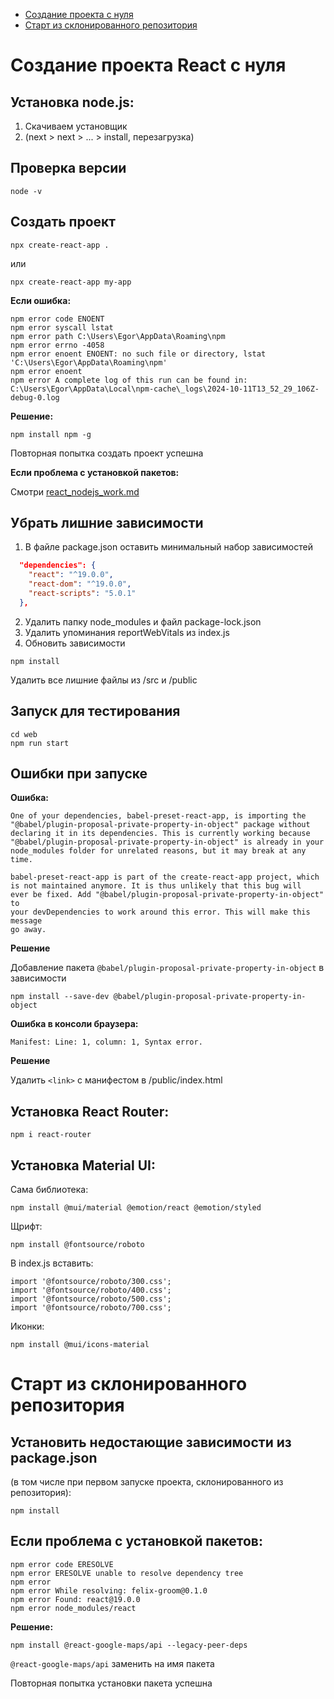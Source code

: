 - [Создание проекта с нуля](#создание-проекта-react-с-нуля)
- [Старт из склонированного репозитория](#старт-из-склонированного-репозитория)

# Создание проекта React с нуля

## Установка node.js:

1. Скачиваем установщик
2. (next > next > ... > install, перезагрузка)

## Проверка версии
```
node -v
```
## Создать проект
```
npx create-react-app .
```
или
```
npx create-react-app my-app
```
**Если ошибка:**
```
npm error code ENOENT
npm error syscall lstat
npm error path C:\Users\Egor\AppData\Roaming\npm
npm error errno -4058
npm error enoent ENOENT: no such file or directory, lstat 'C:\Users\Egor\AppData\Roaming\npm'
npm error enoent
npm error A complete log of this run can be found in: C:\Users\Egor\AppData\Local\npm-cache\_logs\2024-10-11T13_52_29_106Z-debug-0.log
```

**Решение:**
```
npm install npm -g
```
Повторная попытка создать проект успешна

**Если проблема с установкой пакетов:**

Смотри [react_nodejs_work.md](react_nodejs_work.md)

## Убрать лишние зависимости

1. В файле package.json оставить минимальный набор зависимостей

```json
  "dependencies": {
    "react": "^19.0.0",
    "react-dom": "^19.0.0",
    "react-scripts": "5.0.1"
  },
```
2. Удалить папку node_modules и файл package-lock.json
3. Удалить упоминания reportWebVitals из index.js
3. Обновить зависимости
```
npm install
```

Удалить все лишние файлы из /src и /public

## Запуск для тестирования
```
cd web
npm run start
```

## Ошибки при запуске

**Ошибка:**

```
One of your dependencies, babel-preset-react-app, is importing the
"@babel/plugin-proposal-private-property-in-object" package without
declaring it in its dependencies. This is currently working because
"@babel/plugin-proposal-private-property-in-object" is already in your
node_modules folder for unrelated reasons, but it may break at any time.

babel-preset-react-app is part of the create-react-app project, which is not maintained anymore. It is thus unlikely that this bug will
ever be fixed. Add "@babel/plugin-proposal-private-property-in-object" to
your devDependencies to work around this error. This will make this message
go away.
```

**Решение**

Добавление пакета `@babel/plugin-proposal-private-property-in-object` в зависимости

```
npm install --save-dev @babel/plugin-proposal-private-property-in-object
```

**Ошибка в консоли браузера:**

```
Manifest: Line: 1, column: 1, Syntax error.
```

**Решение**

Удалить `<link>` с манифестом в /public/index.html

## Установка React Router:

```
npm i react-router
```

## Установка Material UI:

Сама библиотека:
```
npm install @mui/material @emotion/react @emotion/styled
```
Щрифт:
```
npm install @fontsource/roboto
```
В index.js вставить:
```
import '@fontsource/roboto/300.css';
import '@fontsource/roboto/400.css';
import '@fontsource/roboto/500.css';
import '@fontsource/roboto/700.css';
```
Иконки:
```
npm install @mui/icons-material
```

# Старт из склонированного репозитория

## Установить недостающие зависимости из package.json

(в том числе при первом запуске проекта, склонированного из репозитория):

```
npm install
```

## Если проблема с установкой пакетов:
```
npm error code ERESOLVE
npm error ERESOLVE unable to resolve dependency tree
npm error
npm error While resolving: felix-groom@0.1.0
npm error Found: react@19.0.0
npm error node_modules/react
```

**Решение:**
```
npm install @react-google-maps/api --legacy-peer-deps
```
`@react-google-maps/api` заменить на имя пакета

Повторная попытка установки пакета успешна